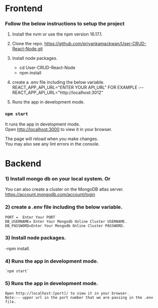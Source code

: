 # Frontend

### Follow the below instructions to setup the project

1) Install the nvm or use the npm version 16.17.1.
 
2) Clone the repo.
   https://github.com/priyankamackwan/User-CRUD-React-Node.git

4) Install node packages.
   - cd User-CRUD-React-Node
   - npm install
   
5) create a .env file including the below variable.
REACT_APP_API_URL="ENTER YOUR API_URL"
FOR EXAMPLE :-- REACT_APP_API_URL="http://localhost:3012"

6) Runs the app in development mode.
### `npm start`

It runs the app in development mode.\
Open [http://localhost:3000](http://localhost:3000) to view it in your browser.

The page will reload when you make changes.\
You may also see any lint errors in the console.

# **Backend**

### 1) Install mongo db on your local system. Or
  You  can also create a cluster on the MongoDB atlas server.
   https://account.mongodb.com/account/login
   
### 2)  create a .env  file including the below variable.
    PORT =  Enter Your PORT 
    DB_USERNAME= Enter Your Mongodb Online Cluster USERNAME.
    DB_PASSWORD=Enter Your Mongodb Online Cluster PASSWORD.
    
### 3) Install node packages.
   -npm install.
   
### 4) Runs the app in development mode.
    `npm start`
    
 ### 5) Runs the app in development mode.
    Open http://localhost:[port]/ to view it in your browser.
    Note:-- upper url in the port number that we are passing in the .env file.
    
